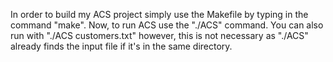 In order to build my ACS project simply use the Makefile by typing in the command "make". Now, to run ACS use the "./ACS" command. You can also run with "./ACS customers.txt" however, this is not necessary as "./ACS" already finds the input file if it's in the same directory.